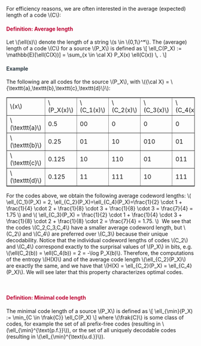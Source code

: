 <p>For efficiency reasons, we are often interested in the average (expected) length of a code \(C\):</p>
<div class="content-box pad-box-mini border border-trbl border-round">
<h4 style="color: #bc0031;"><strong>Definition: Average length</strong></h4>
Let \(\ell(s)\) denote the length of a string \(s \in \{0,1\}^*\). The (average) length of a code \(C\) for a source \(P_X\) is defined as \[ \ell_C(P_X) := \mathbb{E}[\ell(C(X))] = \sum_{x \in \cal X} P_X(x) \ell(C(x)) \, . \]</div>
<div class="content-box pad-box-mini border border-trbl border-round">
<h4 style="color: #2d3b45;"><strong>Example</strong></h4>
<p>The following are all codes for the source \(P_X\), with \({\cal X} = \{\texttt{a},\texttt{b},\texttt{c},\texttt{d}\}\):</p>
<table style="border-collapse: collapse; width: 100%;" border="1">
<tbody>
<tr>
<td style="width: 16.6667%;">\(x\)</td>
<td style="width: 16.6667%;">\(P_X(x)\)</td>
<td style="width: 16.6667%;">\(C_1(x)\)</td>
<td style="width: 16.6667%;">\(C_2(x)\)</td>
<td style="width: 16.6667%;">\(C_3(x)\)</td>
<td style="width: 16.6667%;">\(C_4(x)\)</td>
</tr>
<tr>
<td style="width: 16.6667%;">\(\texttt{a}\)</td>
<td style="width: 16.6667%;">0.5</td>
<td style="width: 16.6667%;">00</td>
<td style="width: 16.6667%;">0</td>
<td style="width: 16.6667%;">0</td>
<td style="width: 16.6667%;">0</td>
</tr>
<tr>
<td style="width: 16.6667%;">\(\texttt{b}\)</td>
<td style="width: 16.6667%;">0.25</td>
<td style="width: 16.6667%;">01</td>
<td style="width: 16.6667%;">10</td>
<td style="width: 16.6667%;">010</td>
<td style="width: 16.6667%;">01</td>
</tr>
<tr>
<td style="width: 16.6667%;">\(\texttt{c}\)</td>
<td style="width: 16.6667%;">0.125</td>
<td style="width: 16.6667%;">10</td>
<td style="width: 16.6667%;">110</td>
<td style="width: 16.6667%;">01</td>
<td style="width: 16.6667%;">011</td>
</tr>
<tr>
<td style="width: 16.6667%;">\(\texttt{d}\)</td>
<td style="width: 16.6667%;">0.125</td>
<td style="width: 16.6667%;">11</td>
<td style="width: 16.6667%;">111</td>
<td style="width: 16.6667%;">10</td>
<td style="width: 16.6667%;">111</td>
</tr>
</tbody>
</table>
For the codes above, we obtain the following average codeword lengths: \( \ell_{C_1}(P_X) = 2, \ell_{C_2}(P_X)=\ell_{C_4}(P_X)=\frac{1}{2} \cdot 1 + \frac{1}{4} \cdot 2 + \frac{1}{8} \cdot 3 + \frac{1}{8} \cdot 3 = \frac{7}{4} = 1.75 \) and \( \ell_{C_3}(P_X) = \frac{1}{2} \cdot 1 + \frac{1}{4} \cdot 3 + \frac{1}{8} \cdot 2 + \frac{1}{8} \cdot 2 = \frac{7}{4} = 1.75. \)  We see that the codes \(C_2,C_3,C_4\) have a smaller average codeword length, but \(C_2\) and \(C_4\) are preferred over \(C_3\) because their unique decodability. Notice that the individual codeword lengths of codes \(C_2\) and \(C_4\) correspond exactly to the surprisal values of \(P_X\) in bits, e.g. \(\ell(C_2(b)) = \ell(C_4(b)) = 2 = -\log P_X(b)\). Therefore, the computations of the entropy \(H(X)\) and of the average code length \(\ell_{C_2}(P_X)\) are exactly the same, and we have that \(H(X) = \ell_{C_2}(P_X) = \ell_{C_4}(P_X)\). We will see later that this property characterizes optimal codes.
<p> </p>
<div id="group3" style="display: none;">
<div class="content-box">decide whether this button is necessary, and whether the title of this block should be question instead of example</div>
</div>
</div>
<div class="content-box pad-box-mini border border-trbl border-round">
<h4 style="color: #bc0031;"><strong>Definition: Minimal code length</strong></h4>
The minimal code length of a source \(P_X\) is defined as \[ \ell_{\min}(P_X) := \min_{C \in \frak{C}} \ell_C(P_X) \] where \(\frak{C}\) is some class of codes, for example the set of all prefix-free codes (resulting in \(\ell_{\min}^{\text{p.f.}}\)), or the set of all uniquely decodable codes (resulting in \(\ell_{\min}^{\text{u.d.}}\)).</div>
<p> </p>